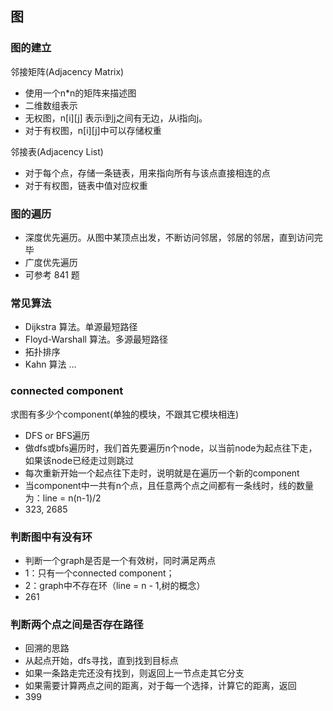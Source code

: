 ## 图

### 图的建立

邻接矩阵(Adjacency Matrix)
* 使用一个n*n的矩阵来描述图
* 二维数组表示
* 无权图，n[i][j] 表示i到j之间有无边，从i指向j。
* 对于有权图，n[i][j]中可以存储权重

邻接表(Adjacency List)
* 对于每个点，存储一条链表，用来指向所有与该点直接相连的点
* 对于有权图，链表中值对应权重

### 图的遍历

* 深度优先遍历。从图中某顶点出发，不断访问邻居，邻居的邻居，直到访问完毕
* 广度优先遍历
* 可参考 841 题

### 常见算法
* Dijkstra 算法。单源最短路径
* Floyd-Warshall 算法。多源最短路径
* 拓扑排序
* Kahn 算法
...

### connected component
求图有多少个component(单独的模块，不跟其它模块相连)
* DFS or BFS遍历
* 做dfs或bfs遍历时，我们首先要遍历n个node，以当前node为起点往下走，如果该node已经走过则跳过
* 每次重新开始一个起点往下走时，说明就是在遍历一个新的component
* 当component中一共有n个点，且任意两个点之间都有一条线时，线的数量为：line = n(n-1)/2
* 323, 2685

### 判断图中有没有环
* 判断一个graph是否是一个有效树，同时满足两点
* 1：只有一个connected component； 
* 2：graph中不存在环（line = n - 1,树的概念）
* 261

### 判断两个点之间是否存在路径
* 回溯的思路
* 从起点开始，dfs寻找，直到找到目标点
* 如果一条路走完还没有找到，则返回上一节点走其它分支
* 如果需要计算两点之间的距离，对于每一个选择，计算它的距离，返回
* 399